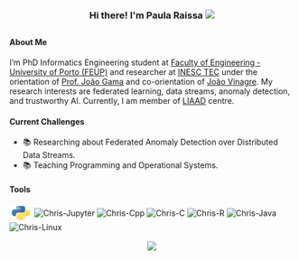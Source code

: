 <h3 align="center">Hi there! I'm Paula Raissa <img src="https://media.giphy.com/media/hvRJCLFzcasrR4ia7z/giphy.gif" width="25px"> </h3>

##
  
<h4 align="left">About Me</h4>

I’m PhD Informatics Engineering student at <a href="https://sigarra.up.pt/feup/pt/web_page.Inicial">Faculty of Engineering - University of Porto (FEUP)</a> and researcher at <a href="https://www.inesctec.pt/en">INESC TEC</a> under the orientation of <a href="https://scholar.google.com/citations?user=jjoTZfoAAAAJ&hl=pt-PT">Prof. João Gama</a> and co-orientation of <a href="https://scholar.google.com/citations?user=mPbg30gAAAAJ&hl=pt-PT">João Vinagre</a>. My research interests are federated learning, data streams, anomaly detection, and trustworthy AI. Currently, I am member of <a href="https://www.inesctec.pt/en/centres/liaad">LIAAD</a> centre.
  
<h4 align="left">Current Challenges</h4> 
  
- 📚 Researching about Federated Anomaly Detection over Distributed Data Streams.
- 📚 Teaching Programming and Operational Systems.
  
<h4 align="left">Tools</h4>
<div style="display: inline_block">
  <img align="center" alt="Chris-Python" height="30" width="40" src="https://raw.githubusercontent.com/devicons/devicon/master/icons/python/python-original.svg">
  <img align="center" alt="Chris-Jupyter" height="30" width="40" src="https://cdn.jsdelivr.net/gh/devicons/devicon/icons/jupyter/jupyter-original.svg">
  <img align="center" alt="Chris-Cpp" height="30" width="40" src="https://cdn.jsdelivr.net/gh/devicons/devicon/icons/cplusplus/cplusplus-original.svg">
  <img align="center" alt="Chris-C" height="30" width="40" src="https://cdn.jsdelivr.net/gh/devicons/devicon/icons/c/c-original.svg">  
  <img align="center" alt="Chris-R" height="30" width="40" src="https://cdn.jsdelivr.net/gh/devicons/devicon/icons/r/r-original.svg">  
  <img align="center" alt="Chris-Java" height="30" width="40" src="https://cdn.jsdelivr.net/gh/devicons/devicon/icons/java/java-original.svg">  
  <img align="center" alt="Chris-Linux" height="30" width="40" src="https://cdn.jsdelivr.net/gh/devicons/devicon/icons/linux/linux-original.svg">
</div>

<br/>

<div align="center">
  <a href="https://www.linkedin.com/in/paularaissa/" target="_blank"><img src="https://img.shields.io/badge/-LinkedIn-%230077B5?style=for-the-badge&logo=linkedin&logoColor=white"   target="_blank"></a> 
</div>

<!--
**paularaissa/paularaissa** is a ✨ _special_ ✨ repository because its `README.md` (this file) appears on your GitHub profile.

Here are some ideas to get you started:

- 🔭 I’m currently working on ...
- 🌱 I’m currently learning ...
- 👯 I’m looking to collaborate on ...
- 🤔 I’m looking for help with ...
- 💬 Ask me about ...
- 📫 How to reach me: ...
- 😄 Pronouns: ...
- ⚡ Fun fact: ...
-->
